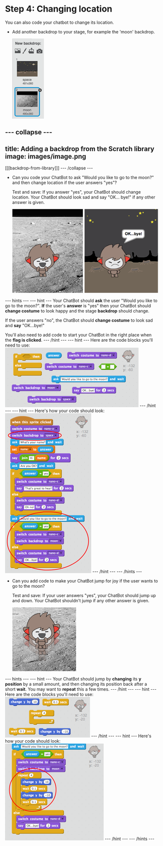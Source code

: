 # Step 4: Changing location

You can also code your chatbot to change its location.

+ Add another backdrop to your stage, for example the 'moon' backdrop.

	![screenshot](images/chatbot-moon.png)

--- collapse ---
---
title: Adding a backdrop from the Scratch library
image: images/image.png
---
[[[backdrop-from-library]]]
--- /collapse ---

+ Can you code your ChatBot to ask "Would you like to go to the moon?" and then change location if the user answers "yes"?

    Test and save: If you answer "yes", your ChatBot should change location. Your ChatBot should look sad and say "OK... bye!" if any other answer is given.

    ![screenshot](images/chatbot-backdrop-test.png)

--- hints ---
--- hint ---
Your ChatBot should __ask__ the user "Would you like to go to the moon?". __If__ the user's __answer__ is "yes" then your ChatBot should __change costume__ to look happy and the stage __backdrop__ should change.

If the user answers "no", the ChatBot should __change costume__ to look sad and __say__ "OK...bye!"

You'll also need to add code to start your ChatBot in the right place when the __flag is clicked__.
--- /hint ---
--- hint ---
Here are the code blocks you'll need to use:
![screenshot](images/chatbot-backdrop-blocks.png)
--- /hint ---
--- hint ---
Here's how your code should look:
![screenshot](images/chatbot-backdrop-code.png)
--- /hint ---
--- /hints ---

+ Can you add code to make your ChatBot jump for joy if the user wants to go to the moon?

    Test and save: If your user answers "yes", your ChatBot should jump up and down. Your ChatBot shouldn't jump if any other answer is given.

    ![screenshot](images/chatbot-jump-test.png)

--- hints ---
--- hint ---
Your ChatBot should jump by __changing__ its __y position__ by a small amount, and then changing its position back after a short __wait__. You may want to __repeat__ this a few times.
--- /hint ---
--- hint ---
Here are the code blocks you'll need to use:
![screenshot](images/chatbot-jump-blocks.png)
--- /hint ---
--- hint ---
Here's how your code should look:
![screenshot](images/chatbot-jump-code.png)
--- /hint ---
--- /hints ---

